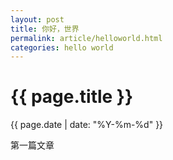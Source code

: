 ```yaml
---
layout: post
title: 你好，世界
permalink: article/helloworld.html
categories: hello world
---
```

<h1>{{ page.title }}</h1>
<p>{{ page.date | date: "%Y-%m-%d" }}</p>
<p>第一篇文章</p>
